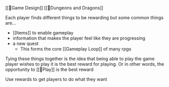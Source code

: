 [[🌱Game Design]] [[🌳Dungeons and Dragons]]

Each player finds different things to be rewarding but some common things are...
- [[Items]] to enable gameplay
- information that makes the player feel like they are progressing
- a new quest 
	- This forms the core [[Gameplay Loop]] of many rpgs

 Tying these things together is the idea that being able to play the game player wishes to play it is the best reward for playing. Or in other words, the opportunity to [[🌱Play]] is the best reward

 Use rewards to get players to do what they want